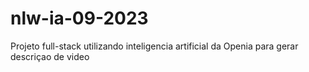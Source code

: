 # nlw-ia-09-2023
Projeto full-stack utilizando inteligencia artificial da Openia para gerar descriçao de video
